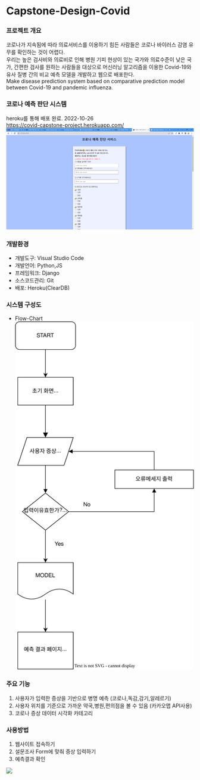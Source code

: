 # Capstone-Design-Covid

### 프로젝트 개요
코로나가 지속됨에 따라 의료서비스를 이용하기 힘든 사람들은 코로나 바이러스 감염 유무를 확인하는 것이 어렵다.                               
우리는 높은 검사비와 의료비로 인해 병원 기피 현상이 있는 국가와 의료수준이 낮은 국가, 간편한 검사를 원하는 사람들을 대상으로 머신러닝 알고리즘을 이용한 Covid-19와 유사 질병 간의 비교 예측 모델을 개발하고 웹으로 배포한다.                                   
Make disease prediction system based on comparative prediction model between Covid-19 and pandemic influenza.                        
                                           
### 코로나 예측 판단 시스템
heroku를 통해 배포 완료. 2022-10-26               
<https://covid-capstone-project.herokuapp.com/>                
![메인페이지 프로토타입](static/main_proto.png)

### 개발환경
* 개발도구: Visual Studio Code
* 개발언어: Python,JS
* 프레임워크: Django
* 소스코드관리: Git
* 배포: Heroku(ClearDB)

### 시스템 구성도 
* Flow-Chart                                 
![코로나예측시스템 플로우차트](Document/covid-flowchart.svg)

### 주요 기능
1. 사용자가 입력한 증상을 기반으로 병명 예측 (코로나,독감,감기,알레르기)
2. 사용자 위치를 기준으로 가까운 약국,병원,편의점을 볼 수 있음 (카카오맵 API사용)
3. 코로나 증상 데이터 시각화 카테고리

### 사용방법  
1. 웹사이트 접속하기
2. 설문조사 Form에 맞춰 증상 입력하기
3. 예측결과 확인
                                       
                                       
<img
  src="https://user-images.githubusercontent.com/92921855/198329378-2be13533-f8a3-407e-896c-e9d256e047cf.gif"
  width="80%"
/>
